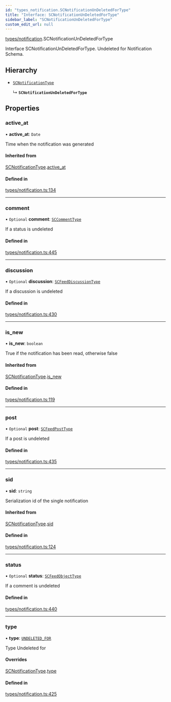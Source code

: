 ```yaml
---
id: "types_notification.SCNotificationUnDeletedForType"
title: "Interface: SCNotificationUnDeletedForType"
sidebar_label: "SCNotificationUnDeletedForType"
custom_edit_url: null
---
```


[types/notification](../modules/types_notification).SCNotificationUnDeletedForType

Interface SCNotificationUnDeletedForType.
Undeleted for Notification Schema.

## Hierarchy

- [`SCNotificationType`](types_notification.SCNotificationType)

  ↳ **`SCNotificationUnDeletedForType`**

## Properties

### active\_at

• **active\_at**: `Date`

Time when the notification was generated

#### Inherited from

[SCNotificationType](types_notification.SCNotificationType).[active_at](types_notification.SCNotificationType#active_at)

#### Defined in

[types/notification.ts:134](https://github.com/selfcommunity/community-ui/blob/7f26f69/packages/sc-core/src/types/notification.ts#L134)

___

### comment

• `Optional` **comment**: [`SCCommentType`](types_comment.SCCommentType)

If a status is undeleted

#### Defined in

[types/notification.ts:445](https://github.com/selfcommunity/community-ui/blob/7f26f69/packages/sc-core/src/types/notification.ts#L445)

___

### discussion

• `Optional` **discussion**: [`SCFeedDiscussionType`](types_feed.SCFeedDiscussionType)

If a discussion is undeleted

#### Defined in

[types/notification.ts:430](https://github.com/selfcommunity/community-ui/blob/7f26f69/packages/sc-core/src/types/notification.ts#L430)

___

### is\_new

• **is\_new**: `boolean`

True if the notification has been read, otherwise false

#### Inherited from

[SCNotificationType](types_notification.SCNotificationType).[is_new](types_notification.SCNotificationType#is_new)

#### Defined in

[types/notification.ts:119](https://github.com/selfcommunity/community-ui/blob/7f26f69/packages/sc-core/src/types/notification.ts#L119)

___

### post

• `Optional` **post**: [`SCFeedPostType`](types_feed.SCFeedPostType)

If a post is undeleted

#### Defined in

[types/notification.ts:435](https://github.com/selfcommunity/community-ui/blob/7f26f69/packages/sc-core/src/types/notification.ts#L435)

___

### sid

• **sid**: `string`

Serialization id of the single notification

#### Inherited from

[SCNotificationType](types_notification.SCNotificationType).[sid](types_notification.SCNotificationType#sid)

#### Defined in

[types/notification.ts:124](https://github.com/selfcommunity/community-ui/blob/7f26f69/packages/sc-core/src/types/notification.ts#L124)

___

### status

• `Optional` **status**: [`SCFeedObjectType`](types_feed.SCFeedObjectType)

If a comment is undeleted

#### Defined in

[types/notification.ts:440](https://github.com/selfcommunity/community-ui/blob/7f26f69/packages/sc-core/src/types/notification.ts#L440)

___

### type

• **type**: [`UNDELETED_FOR`](../enums/types_notification.SCNotificationTypologyType#undeleted_for)

Type Undeleted for

#### Overrides

[SCNotificationType](types_notification.SCNotificationType).[type](types_notification.SCNotificationType#type)

#### Defined in

[types/notification.ts:425](https://github.com/selfcommunity/community-ui/blob/7f26f69/packages/sc-core/src/types/notification.ts#L425)

